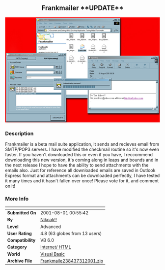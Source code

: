 ﻿<div align="center">

## Frankmailer \*\*UPDATE\*\*

<img src="PIC2001731202572858.jpg">
</div>

### Description

Frankmailer is a beta mail suite application, it sends and recieves email from SMTP/POP3 servers. I have modified the checkmail routine so it's now even faster. If you haven't downloaded this or even if you have, I reccommend downloading this new version, it's coming along in leaps and bounds and in the next release I hope to have the ability to send attachments with the emails also. Just for reference all downloaded emails are saved in Outlook Express format and attachments can be downloaded perfectly, I have tested it many times and it hasn't fallen over once! Please vote for it, and comment on it!
 
### More Info
 


<span>             |<span>
---                |---
**Submitted On**   |2001-08-01 00:55:42
**By**             |[Niknak\!\!](https://github.com/Planet-Source-Code/PSCIndex/blob/master/ByAuthor/niknak.md)
**Level**          |Advanced
**User Rating**    |4.8 (63 globes from 13 users)
**Compatibility**  |VB 6\.0
**Category**       |[Internet/ HTML](https://github.com/Planet-Source-Code/PSCIndex/blob/master/ByCategory/internet-html__1-34.md)
**World**          |[Visual Basic](https://github.com/Planet-Source-Code/PSCIndex/blob/master/ByWorld/visual-basic.md)
**Archive File**   |[Frankmaile238437312001\.zip](https://github.com/Planet-Source-Code/niknak-frankmailer-update__1-25701/archive/master.zip)








